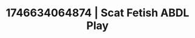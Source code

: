 ---
categories:
- AI-generated
- Full-body chills
- Queer kinks
- Vintage boudoir
- Erotic duality
- ASMR
- Flirty smirk
- Cosplay
image: /assets/images/1746634064874.jpg
layout: post
seo:
  description: Featured content with sensual Scat Fetish, ABDL Play. HD images available.
  keywords: Scat Fetish, ABDL Play
  og_image: /assets/images/1746634064874.jpg
  schema_type: VisualArtwork
tags:
- ABDL Play
- Scat Fetish
- '#1746634064874'
title: 1746634064874 | Scat Fetish ABDL Play
---